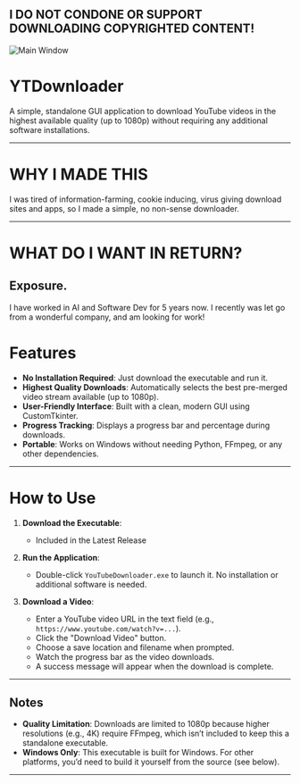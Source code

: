 ## I DO NOT CONDONE OR SUPPORT DOWNLOADING COPYRIGHTED CONTENT!

![Main Window](https://i.imgur.com/b4K8Aof.png)

# YTDownloader

A simple, standalone GUI application to download YouTube videos in the highest available quality (up to 1080p) without requiring any additional software installations.

---

# WHY I MADE THIS

I was tired of information-farming, cookie inducing, virus giving download sites and apps, so I made a simple, no non-sense downloader.

---

# WHAT DO I WANT IN RETURN?

## Exposure.

I have worked in AI and Software Dev for 5 years now. I recently was let go from a wonderful company, and am looking for work!

# Features

- **No Installation Required**: Just download the executable and run it.
- **Highest Quality Downloads**: Automatically selects the best pre-merged video stream available (up to 1080p).
- **User-Friendly Interface**: Built with a clean, modern GUI using CustomTkinter.
- **Progress Tracking**: Displays a progress bar and percentage during downloads.
- **Portable**: Works on Windows without needing Python, FFmpeg, or any other dependencies.

---

# How to Use

1. **Download the Executable**:
   - Included in the Latest Release

2. **Run the Application**:
   - Double-click `YouTubeDownloader.exe` to launch it. No installation or additional software is needed.

3. **Download a Video**:
   - Enter a YouTube video URL in the text field (e.g., `https://www.youtube.com/watch?v=...`).
   - Click the "Download Video" button.
   - Choose a save location and filename when prompted.
   - Watch the progress bar as the video downloads.
   - A success message will appear when the download is complete.

---

## Notes

- **Quality Limitation**: Downloads are limited to 1080p because higher resolutions (e.g., 4K) require FFmpeg, which isn’t included to keep this a standalone executable.
- **Windows Only**: This executable is built for Windows. For other platforms, you’d need to build it yourself from the source (see below).

---
